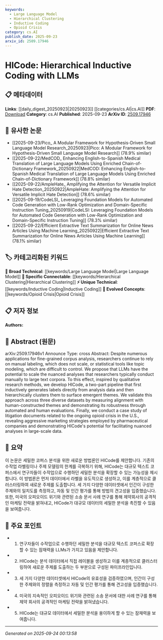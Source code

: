 ```yaml
---
keywords:
  - Large Language Model
  - Hierarchical Clustering
  - Inductive Coding
  - Opioid Crisis
category: cs.AI
publish_date: 2025-09-23
arxiv_id: 2509.17946
---
```


<!-- KEYWORD_LINKING_METADATA:
{
  "processed_timestamp": "2025-09-24T00:13:58.651070",
  "vocabulary_version": "1.0",
  "selected_keywords": [
    "Large Language Model",
    "Hierarchical Clustering",
    "Inductive Coding",
    "Opioid Crisis"
  ],
  "rejected_keywords": [],
  "similarity_scores": {
    "Large Language Model": 0.85,
    "Hierarchical Clustering": 0.78,
    "Inductive Coding": 0.74,
    "Opioid Crisis": 0.7
  },
  "extraction_method": "AI_prompt_based",
  "budget_applied": true,
  "candidates_json": {
    "candidates": [
      {
        "surface": "LLMs",
        "canonical": "Large Language Model",
        "aliases": [
          "LLM",
          "Large Language Models"
        ],
        "category": "broad_technical",
        "rationale": "Large Language Models are central to the paper's proposed method and connect to broader research in NLP.",
        "novelty_score": 0.45,
        "connectivity_score": 0.88,
        "specificity_score": 0.65,
        "link_intent_score": 0.85
      },
      {
        "surface": "Hierarchical Clustering",
        "canonical": "Hierarchical Clustering",
        "aliases": [
          "Hierarchical Cluster Analysis"
        ],
        "category": "specific_connectable",
        "rationale": "Hierarchical Clustering is a key component of HICode, relevant for linking to methods in data analysis.",
        "novelty_score": 0.68,
        "connectivity_score": 0.79,
        "specificity_score": 0.82,
        "link_intent_score": 0.78
      },
      {
        "surface": "Inductive Coding",
        "canonical": "Inductive Coding",
        "aliases": [
          "Inductive Code Generation"
        ],
        "category": "unique_technical",
        "rationale": "Inductive Coding is a novel approach in the paper, crucial for understanding the methodology.",
        "novelty_score": 0.72,
        "connectivity_score": 0.65,
        "specificity_score": 0.87,
        "link_intent_score": 0.74
      },
      {
        "surface": "Opioid Crisis",
        "canonical": "Opioid Crisis",
        "aliases": [
          "Opioid Epidemic"
        ],
        "category": "evolved_concepts",
        "rationale": "The Opioid Crisis is a significant case study in the paper, linking to socio-economic and health research.",
        "novelty_score": 0.55,
        "connectivity_score": 0.72,
        "specificity_score": 0.78,
        "link_intent_score": 0.7
      }
    ],
    "ban_list_suggestions": [
      "manual labeling",
      "topic modeling",
      "litigation documents"
    ]
  },
  "decisions": [
    {
      "candidate_surface": "LLMs",
      "resolved_canonical": "Large Language Model",
      "decision": "linked",
      "scores": {
        "novelty": 0.45,
        "connectivity": 0.88,
        "specificity": 0.65,
        "link_intent": 0.85
      }
    },
    {
      "candidate_surface": "Hierarchical Clustering",
      "resolved_canonical": "Hierarchical Clustering",
      "decision": "linked",
      "scores": {
        "novelty": 0.68,
        "connectivity": 0.79,
        "specificity": 0.82,
        "link_intent": 0.78
      }
    },
    {
      "candidate_surface": "Inductive Coding",
      "resolved_canonical": "Inductive Coding",
      "decision": "linked",
      "scores": {
        "novelty": 0.72,
        "connectivity": 0.65,
        "specificity": 0.87,
        "link_intent": 0.74
      }
    },
    {
      "candidate_surface": "Opioid Crisis",
      "resolved_canonical": "Opioid Crisis",
      "decision": "linked",
      "scores": {
        "novelty": 0.55,
        "connectivity": 0.72,
        "specificity": 0.78,
        "link_intent": 0.7
      }
    }
  ]
}
-->

# HICode: Hierarchical Inductive Coding with LLMs

## 📋 메타데이터

**Links**: [[daily_digest_20250923|20250923]] [[categories/cs.AI|cs.AI]]
**PDF**: [Download](https://arxiv.org/pdf/2509.17946.pdf)
**Category**: cs.AI
**Published**: 2025-09-23
**ArXiv ID**: [2509.17946](https://arxiv.org/abs/2509.17946)

## 🔗 유사한 논문
- [[2025-09-23/Pico_ A Modular Framework for Hypothesis-Driven Small Language Model Research_20250923|Pico: A Modular Framework for Hypothesis-Driven Small Language Model Research]] (78.9% similar)
- [[2025-09-22/MedCOD_ Enhancing English-to-Spanish Medical Translation of Large Language Models Using Enriched Chain-of-Dictionary Framework_20250922|MedCOD: Enhancing English-to-Spanish Medical Translation of Large Language Models Using Enriched Chain-of-Dictionary Framework]] (78.8% similar)
- [[2025-09-22/AmpleHate_ Amplifying the Attention for Versatile Implicit Hate Detection_20250922|AmpleHate: Amplifying the Attention for Versatile Implicit Hate Detection]] (78.6% similar)
- [[2025-09-19/CodeLSI_ Leveraging Foundation Models for Automated Code Generation with Low-Rank Optimization and Domain-Specific Instruction Tuning_20250919|CodeLSI: Leveraging Foundation Models for Automated Code Generation with Low-Rank Optimization and Domain-Specific Instruction Tuning]] (78.3% similar)
- [[2025-09-22/Efficient Extractive Text Summarization for Online News Articles Using Machine Learning_20250922|Efficient Extractive Text Summarization for Online News Articles Using Machine Learning]] (78.1% similar)

## 🏷️ 카테고리화된 키워드
**🧠 Broad Technical**: [[keywords/Large Language Model|Large Language Model]]
**🔗 Specific Connectable**: [[keywords/Hierarchical Clustering|Hierarchical Clustering]]
**⚡ Unique Technical**: [[keywords/Inductive Coding|Inductive Coding]]
**🚀 Evolved Concepts**: [[keywords/Opioid Crisis|Opioid Crisis]]

## 📋 저자 정보

**Authors:** 

## 📄 Abstract (원문)

arXiv:2509.17946v1 Announce Type: cross 
Abstract: Despite numerous applications for fine-grained corpus analysis, researchers continue to rely on manual labeling, which does not scale, or statistical tools like topic modeling, which are difficult to control. We propose that LLMs have the potential to scale the nuanced analyses that researchers typically conduct manually to large text corpora. To this effect, inspired by qualitative research methods, we develop HICode, a two-part pipeline that first inductively generates labels directly from analysis data and then hierarchically clusters them to surface emergent themes. We validate this approach across three diverse datasets by measuring alignment with human-constructed themes and demonstrating its robustness through automated and human evaluations. Finally, we conduct a case study of litigation documents related to the ongoing opioid crisis in the U.S., revealing aggressive marketing strategies employed by pharmaceutical companies and demonstrating HICode's potential for facilitating nuanced analyses in large-scale data.

## 📝 요약

이 논문은 세밀한 코퍼스 분석을 위한 새로운 방법론인 HICode를 제안합니다. 기존의 수작업 라벨링이나 주제 모델링의 한계를 극복하기 위해, HICode는 대규모 텍스트 코퍼스에서 연구자들이 수작업으로 수행하던 세밀한 분석을 확장할 수 있는 가능성을 제시합니다. 이 방법론은 먼저 데이터에서 라벨을 유도적으로 생성하고, 이를 계층적으로 클러스터링하여 새로운 주제를 도출합니다. 세 가지 다양한 데이터셋에서 인간이 구성한 주제와의 일치도를 측정하고, 자동 및 인간 평가를 통해 방법의 견고성을 입증했습니다. 또한, 미국의 오피오이드 위기와 관련된 소송 문서 사례 연구를 통해 제약회사의 공격적인 마케팅 전략을 밝혀내고, HICode가 대규모 데이터의 세밀한 분석을 촉진할 수 있음을 보여줍니다.

## 🎯 주요 포인트

- 1. 연구자들이 수작업으로 수행하던 세밀한 분석을 대규모 텍스트 코퍼스로 확장할 수 있는 잠재력을 LLMs가 가지고 있음을 제안합니다.
- 2. HICode는 분석 데이터에서 직접 레이블을 생성하고 이를 계층적으로 클러스터링하여 새로운 주제를 도출하는 두 부분으로 구성된 파이프라인입니다.
- 3. 세 가지 다양한 데이터셋에서 HICode의 유효성을 검증하였으며, 인간이 구성한 주제와의 정렬을 측정하고 자동 및 인간 평가를 통해 견고성을 입증했습니다.
- 4. 미국의 지속적인 오피오이드 위기와 관련된 소송 문서에 대한 사례 연구를 통해 제약 회사의 공격적인 마케팅 전략을 밝혀냈습니다.
- 5. HICode는 대규모 데이터에서 세밀한 분석을 용이하게 할 수 있는 잠재력을 보여줍니다.


---

*Generated on 2025-09-24 00:13:58*